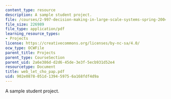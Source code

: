 ```yaml
---
content_type: resource
description: A sample student project.
file: /courses/2-997-decision-making-in-large-scale-systems-spring-2004/902e0878051d139459756a168fdf4d9a_web_let_cho_pap.pdf
file_size: 226989
file_type: application/pdf
learning_resource_types:
- Projects
license: https://creativecommons.org/licenses/by-nc-sa/4.0/
ocw_type: OCWFile
parent_title: Projects
parent_type: CourseSection
parent_uid: 2a6e386d-d2d6-45de-3e3f-5ecb931d52e4
resourcetype: Document
title: web_let_cho_pap.pdf
uid: 902e0878-051d-1394-5975-6a168fdf4d9a
---
```

A sample student project.